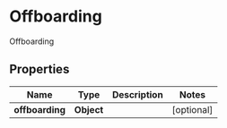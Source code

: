 

# Offboarding

Offboarding

## Properties

| Name | Type | Description | Notes |
|------------ | ------------- | ------------- | -------------|
|**offboarding** | **Object** |  |  [optional] |



